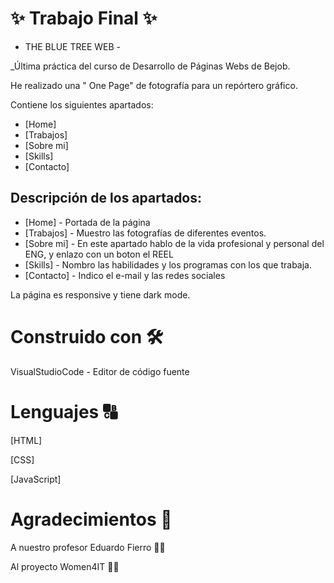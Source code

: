 #  :sparkles: Trabajo Final :sparkles:

 - THE  BLUE  TREE WEB - 

_Última práctica del curso de Desarrollo de Páginas Webs de Bejob.

He realizado una " One Page" de fotografía para un repórtero gráfico.

Contiene los siguientes apartados:

* [Home]
* [Trabajos]
* [Sobre mi]
* [Skills]
* [Contacto]

## Descripción de los apartados:

* [Home] - Portada de la página
* [Trabajos] - Muestro las fotografías de diferentes eventos.
* [Sobre mi] - En este apartado hablo de la vida profesional y personal del ENG, y enlazo con un boton el REEL
* [Skills] - Nombro las habilidades y los programas con los que trabaja.
* [Contacto] - Indico el e-mail y las redes sociales 


La página es responsive y tiene dark mode.

# Construido con 🛠️

VisualStudioCode - Editor de código fuente

# Lenguajes :capital_abcd:

[HTML]

[CSS]

[JavaScript]

# Agradecimientos :purple_heart:


A nuestro profesor Eduardo Fierro :man_teacher:

Al proyecto Women4IT :woman_technologist:


